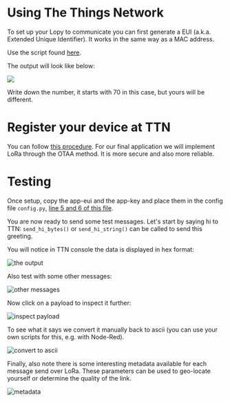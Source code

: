 # Using The Things Network
To set up your Lopy to communicate you can first generate a EUI (a.k.a. Extended Unique Identifier). It works in the same way as a MAC address.

Use the script found [here](https://github.com/rbraggaar/sensor-city-delft/tree/master/device_eui).

The output will look like below:

![](https://github.com/rbraggaar/sensor-city-delft/blob/master/assets/eui.PNG?raw=true)

Write down the number, it starts with 70 in this case, but yours will be different.

# Register your device at TTN
You can follow [this procedure](https://www.thethingsnetwork.org/docs/devices/lopy/usage.html).
For our final application we will implement LoRa through the OTAA method. It is more secure and also more reliable.

# Testing
Once setup, copy the app-eui and the app-key and place them in the config file `config.py`, [line 5 and 6 of this file](https://github.com/rbraggaar/sensor-city-delft/blob/master/lora_otaa_ttn/config.py).

You are now ready to send some test messages. Let's start by saying hi to TTN:
`send_hi_bytes()` or `send_hi_string()` can be called to send this greeting.

You will notice in TTN console the data is displayed in hex format:

![the output](https://github.com/rbraggaar/sensor-city-delft/blob/master/assets/sending%20hi.PNG?raw=true)

Also test with some other messages:

![other messages](https://github.com/rbraggaar/sensor-city-delft/blob/master/assets/different-payloads.PNG?raw=true)

Now click on a payload to inspect it further:

![inspect payload](https://github.com/rbraggaar/sensor-city-delft/blob/master/assets/copy-clipboard.PNG?raw=true)

To see what it says we convert it manually back to ascii (you can use your own scripts for this, e.g. with Node-Red).

![convert to ascii](https://github.com/rbraggaar/sensor-city-delft/blob/master/assets/convert-ascii.PNG?raw=true)

Finally, also note there is some interesting metadata available for each message send over LoRa. These parameters can be used to geo-locate yourself or determine the quality of the link.

![metadata](https://github.com/rbraggaar/sensor-city-delft/blob/master/assets/meta-data.PNG?raw=true)
